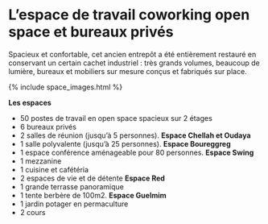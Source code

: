 # L’espace de travail coworking open space et bureaux privés

Spacieux et confortable, cet ancien entrepôt a été entièrement restauré en conservant un certain cachet industriel : très grands volumes, beaucoup de lumière, bureaux et mobiliers sur mesure conçus et fabriqués sur place.

{% include space_images.html %}

__Les espaces__

* 50 postes de travail en open space spacieux sur 2 étages
* 6 bureaux privés
* 2 salles de réunion (jusqu’à 5 personnes). __Espace Chellah et Oudaya__
* 1 salle polyvalente (jusqu’à 25 personnes). __Espace Boureggreg__
* 1 espace conférence aménageable pour 80 personnes. __Espace Swing__
* 1 mezzanine
* 1 cuisine et cafétéria
* 2 espaces de vie et de détente __Espace Red__
* 1 grande terrasse panoramique 
* 1 tente berbère de 100m2. __Espace Guelmim__
* 1 jardin potager en permaculture
* 2 cours 
